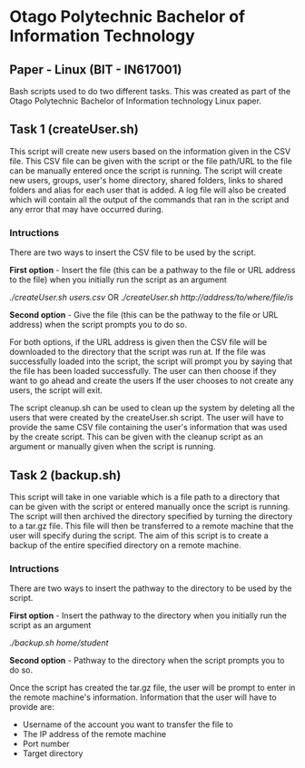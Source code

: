# Otago Polytechnic Bachelor of Information Technology
## Paper - Linux (BIT - IN617001)
Bash scripts used to do two different tasks. This was created as part of the Otago Polytechnic Bachelor of Information technology Linux paper. 

## Task 1 (createUser.sh)
This script will create new users based on the information given in the CSV file. This CSV file can be given with the script or the file path/URL to the file can be manually entered once the script is running. The script will create new users, groups, user's home directory, shared folders, links to shared folders and alias for each user that is added. A log file will also be created which will contain all the output of the commands that ran in the script and any error that may have occurred during.

### Intructions
There are two ways to insert the CSV file to be used by the script. 

**First option** - Insert the file (this can be a pathway to the file or URL address to the file) when you initially run the script as an argument

*./createUser.sh users.csv* OR *./createUser.sh http://address/to/where/file/is*

**Second option** - Give the file (this can be the pathway to the file or URL address) when the script prompts you to do so.

For both options, if the URL address is given then the CSV file will be downloaded to the directory that the script was run at. If the file was successfully loaded into the script, the script will prompt you by saying that the file has been loaded successfully. The user can then choose if they want to go ahead and create the users If the user chooses to not create any users, the script will exit. 

The script cleanup.sh can be used to clean up the system by deleting all the users that were created by the createUser.sh script. The user will have to provide the same CSV file containing the user's information that was used by the create script. This can be given with the cleanup script as an argument or manually given when the script is running.

## Task 2 (backup.sh)
This script will take in one variable which is a file path to a directory that can be given with the script or entered manually once the script is running. The script will then archived the directory specified by turning the directory to a tar.gz file. This file will then be transferred to a remote machine that the user will specify during the script. The aim of this script is to create a backup
of the entire specified directory on a remote machine. 

### Intructions
There are two ways to insert the pathway to the directory to be used by the script. 

**First option** - Insert the pathway to the directory when you initially run the script as an argument

*./backup.sh home/student*

**Second option** - Pathway to the directory when the script prompts you to do so.

Once the script has created the tar.gz file, the user will be prompt to enter in the remote machine's information. Information that the user will have to provide are:

- Username of the account you want to transfer the file to
- The IP address of the remote machine
- Port number
- Target directory

